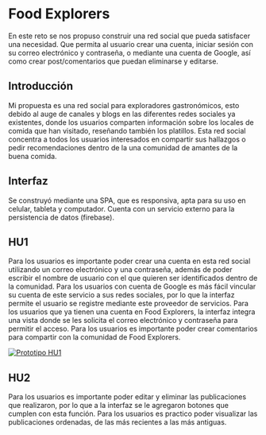 # Food Explorers

En este reto se nos propuso construir una red social que pueda satisfacer una necesidad. Que permita al usuario crear una cuenta, iniciar sesión con su correo electrónico y contraseña, o mediante una cuenta de Google, así como crear post/comentarios que puedan eliminarse y editarse.

## Introducción

Mi propuesta es una red social para exploradores gastronómicos, esto debido al auge de canales y blogs en las diferentes redes sociales ya existentes, donde los usuarios comparten información sobre los locales de comida que han visitado, reseñando también los platillos. Esta red social concentra a todos los usuarios interesados en compartir sus hallazgos o pedir recomendaciones dentro de la una comunidad de amantes de la buena comida. 

## Interfaz

Se construyó mediante una SPA, que es responsiva, apta para su uso en celular, tableta y computador. Cuenta con un servicio externo para la persistencia de datos (firebase).

## HU1

Para los usuarios es importante poder crear una cuenta en esta red social utilizando un correo electrónico y una contraseña, además de poder escribir el nombre de usuario con el que quieren ser identificados dentro de la comunidad. 
Para los usuarios con cuenta de Google es más fácil vincular su cuenta de este servicio a sus redes sociales, por lo que la interfaz permite el usuario se registre mediante este proveedor de servicios. 
Para los usuarios que ya tienen una cuenta en Food Explorers, la interfaz integra una vista donde se les solicita el correo electrónico y contraseña para permitir el acceso. Para los usuarios es importante poder crear comentarios para compartir con la comunidad de Food Explorers.

<a href="https://ibb.co/fqRbL8r"><img src="https://ibb.co/fqRbL8r" alt="Prototipo HU1" border="0"></a>

## HU2

Para los usuarios es importante poder editar y eliminar las publicaciones que realizaron, por lo que a la interfaz se le agregaron botones que cumplen con esta función. Para los usuarios es practico poder visualizar las publicaciones ordenadas, de las más recientes a las más antiguas.
